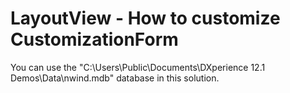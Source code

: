 # LayoutView - How to customize CustomizationForm


<p>You can use the "C:\Users\Public\Documents\DXperience 12.1 Demos\Data\nwind.mdb" database in this solution.<br />
</p>

<br/>


